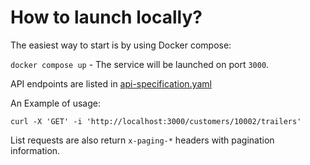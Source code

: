 # How to launch locally?

The easiest way to start is by using Docker compose:

`docker compose up` - The service will be launched on port `3000`.

API endpoints are listed in [api-specification.yaml](./api-specification.yaml)

An Example of usage:

`curl -X 'GET' -i 'http://localhost:3000/customers/10002/trailers'`

List requests are also return `x-paging-*` headers with pagination information.